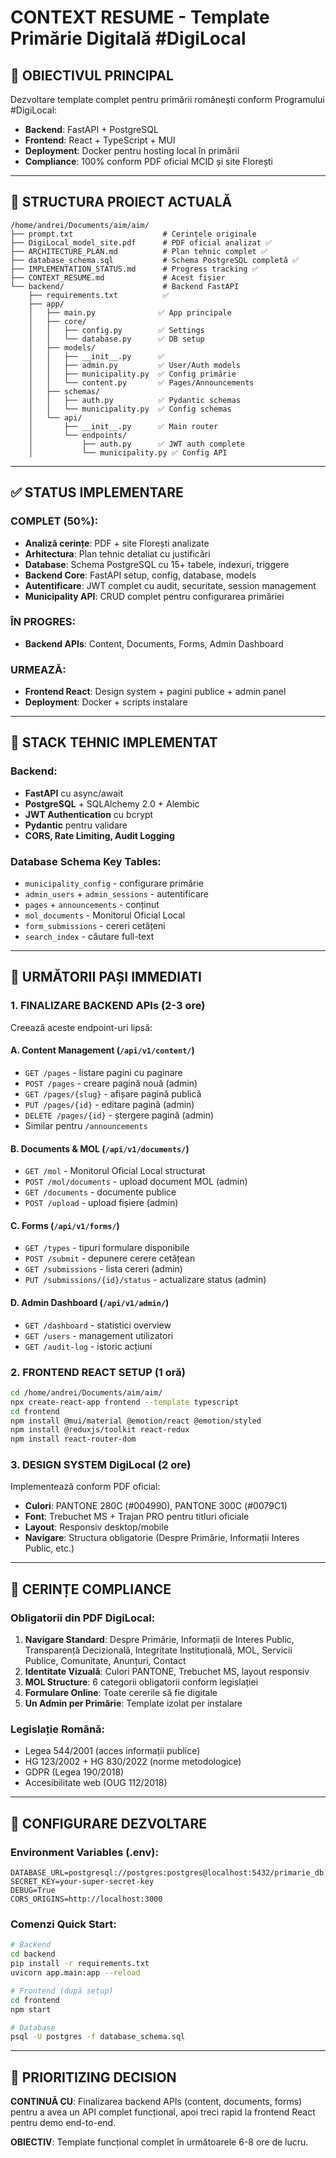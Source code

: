 # CONTEXT RESUME - Template Primărie Digitală #DigiLocal

## 🎯 OBIECTIVUL PRINCIPAL
Dezvoltare template complet pentru primării românești conform Programului #DigiLocal:
- **Backend**: FastAPI + PostgreSQL 
- **Frontend**: React + TypeScript + MUI
- **Deployment**: Docker pentru hosting local în primării
- **Compliance**: 100% conform PDF oficial MCID și site Florești

---

## 📁 STRUCTURA PROIECT ACTUALĂ

```
/home/andrei/Documents/aim/aim/
├── prompt.txt                    # Cerințele originale
├── DigiLocal_model_site.pdf      # PDF oficial analizat ✅
├── ARCHITECTURE_PLAN.md          # Plan tehnic complet ✅
├── database_schema.sql           # Schema PostgreSQL completă ✅
├── IMPLEMENTATION_STATUS.md      # Progress tracking ✅
├── CONTEXT_RESUME.md             # Acest fișier
└── backend/                      # Backend FastAPI
    ├── requirements.txt          ✅
    ├── app/
    │   ├── main.py              ✅ App principale
    │   ├── core/
    │   │   ├── config.py        ✅ Settings
    │   │   └── database.py      ✅ DB setup
    │   ├── models/
    │   │   ├── __init__.py      ✅
    │   │   ├── admin.py         ✅ User/Auth models
    │   │   ├── municipality.py  ✅ Config primărie
    │   │   └── content.py       ✅ Pages/Announcements
    │   ├── schemas/
    │   │   ├── auth.py          ✅ Pydantic schemas
    │   │   └── municipality.py  ✅ Config schemas
    │   └── api/
    │       ├── __init__.py      ✅ Main router
    │       └── endpoints/
    │           ├── auth.py      ✅ JWT auth complete
    │           └── municipality.py ✅ Config API
```

---

## ✅ STATUS IMPLEMENTARE

### COMPLET (50%):
- **Analiză cerințe**: PDF + site Florești analizate
- **Arhitectura**: Plan tehnic detaliat cu justificări
- **Database**: Schema PostgreSQL cu 15+ tabele, indexuri, triggere
- **Backend Core**: FastAPI setup, config, database, models
- **Autentificare**: JWT complet cu audit, securitate, session management
- **Municipality API**: CRUD complet pentru configurarea primăriei

### ÎN PROGRES:
- **Backend APIs**: Content, Documents, Forms, Admin Dashboard

### URMEAZĂ:
- **Frontend React**: Design system + pagini publice + admin panel
- **Deployment**: Docker + scripts instalare

---

## 🔧 STACK TEHNIC IMPLEMENTAT

### Backend:
- **FastAPI** cu async/await
- **PostgreSQL** + SQLAlchemy 2.0 + Alembic
- **JWT Authentication** cu bcrypt
- **Pydantic** pentru validare
- **CORS, Rate Limiting, Audit Logging**

### Database Schema Key Tables:
- `municipality_config` - configurare primărie
- `admin_users` + `admin_sessions` - autentificare
- `pages` + `announcements` - conținut
- `mol_documents` - Monitorul Oficial Local
- `form_submissions` - cereri cetățeni
- `search_index` - căutare full-text

---

## 🎯 URMĂTORII PAȘI IMMEDIATI

### 1. FINALIZARE BACKEND APIs (2-3 ore)

Creează aceste endpoint-uri lipsă:

#### A. Content Management (`/api/v1/content/`)
- `GET /pages` - listare pagini cu paginare
- `POST /pages` - creare pagină nouă (admin)
- `GET /pages/{slug}` - afișare pagină publică
- `PUT /pages/{id}` - editare pagină (admin)
- `DELETE /pages/{id}` - ștergere pagină (admin)
- Similar pentru `/announcements`

#### B. Documents & MOL (`/api/v1/documents/`)
- `GET /mol` - Monitorul Oficial Local structurat
- `POST /mol/documents` - upload document MOL (admin)
- `GET /documents` - documente publice
- `POST /upload` - upload fișiere (admin)

#### C. Forms (`/api/v1/forms/`)
- `GET /types` - tipuri formulare disponibile
- `POST /submit` - depunere cerere cetățean
- `GET /submissions` - lista cereri (admin)
- `PUT /submissions/{id}/status` - actualizare status (admin)

#### D. Admin Dashboard (`/api/v1/admin/`)
- `GET /dashboard` - statistici overview
- `GET /users` - management utilizatori
- `GET /audit-log` - istoric acțiuni

### 2. FRONTEND REACT SETUP (1 oră)

```bash
cd /home/andrei/Documents/aim/aim/
npx create-react-app frontend --template typescript
cd frontend
npm install @mui/material @emotion/react @emotion/styled
npm install @reduxjs/toolkit react-redux
npm install react-router-dom
```

### 3. DESIGN SYSTEM DigiLocal (2 ore)

Implementează conform PDF oficial:
- **Culori**: PANTONE 280C (#004990), PANTONE 300C (#0079C1)
- **Font**: Trebuchet MS + Trajan PRO pentru titluri oficiale
- **Layout**: Responsiv desktop/mobile
- **Navigare**: Structura obligatorie (Despre Primărie, Informații Interes Public, etc.)

---

## 🔐 CERINȚE COMPLIANCE

### Obligatorii din PDF DigiLocal:
1. **Navigare Standard**: Despre Primărie, Informații de Interes Public, Transparență Decizională, Integritate Instituțională, MOL, Servicii Publice, Comunitate, Anunțuri, Contact
2. **Identitate Vizuală**: Culori PANTONE, Trebuchet MS, layout responsiv
3. **MOL Structure**: 6 categorii obligatorii conform legislației
4. **Formulare Online**: Toate cererile să fie digitale
5. **Un Admin per Primărie**: Template izolat per instalare

### Legislație Română:
- Legea 544/2001 (acces informații publice)
- HG 123/2002 + HG 830/2022 (norme metodologice)
- GDPR (Legea 190/2018)
- Accesibilitate web (OUG 112/2018)

---

## 💾 CONFIGURARE DEZVOLTARE

### Environment Variables (.env):
```
DATABASE_URL=postgresql://postgres:postgres@localhost:5432/primarie_db
SECRET_KEY=your-super-secret-key
DEBUG=True
CORS_ORIGINS=http://localhost:3000
```

### Comenzi Quick Start:
```bash
# Backend
cd backend
pip install -r requirements.txt
uvicorn app.main:app --reload

# Frontend (după setup)
cd frontend  
npm start

# Database
psql -U postgres -f database_schema.sql
```

---

## 🎯 PRIORITIZING DECISION

**CONTINUĂ CU**: Finalizarea backend APIs (content, documents, forms) pentru a avea un API complet funcțional, apoi treci rapid la frontend React pentru demo end-to-end.

**OBIECTIV**: Template funcțional complet în următoarele 6-8 ore de lucru.